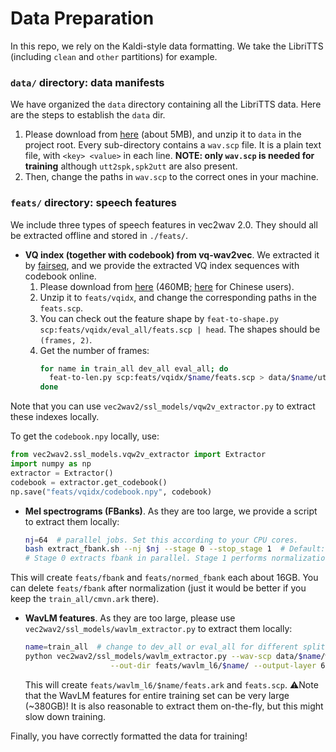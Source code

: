 # Data Preparation
In this repo, we rely on the Kaldi-style data formatting. 
We take the LibriTTS (including `clean` and `other` partitions) for example.

### `data/` directory: data manifests
We have organized the `data` directory containing all the LibriTTS data. Here are the steps to establish the `data` dir.
1. Please download from [here](https://huggingface.co/datasets/cantabile-kwok/libritts-all-kaldi-data/resolve/main/data_24k.zip?download=true) (about 5MB), and unzip it to `data` in the project root. Every sub-directory contains a `wav.scp` file. It is a plain text file, with `<key> <value>` in each line. **NOTE: only `wav.scp` is needed for training** although `utt2spk,spk2utt` are also present.
2. Then, change the paths in `wav.scp` to the correct ones in your machine.

### `feats/` directory: speech features
We include three types of speech features in vec2wav 2.0. They should all be extracted offline and stored in `./feats/`.
* **VQ index (together with codebook) from vq-wav2vec**. We extracted it by [fairseq](https://github.com/facebookresearch/fairseq/tree/main/examples/wav2vec#vq-wav2vec), 
and we provide the extracted VQ index sequences with codebook online.
  1. Please download from [here](https://huggingface.co/datasets/cantabile-kwok/libritts-all-kaldi-data/resolve/main/vqidx.zip) (460MB; [here](https://www.modelscope.cn/api/v1/datasets/CantabileKwok/libritts-all-kaldi-data/repo?Revision=master&FilePath=vqidx.zip) for Chinese users).
  2. Unzip it to `feats/vqidx`, and change the corresponding paths in the `feats.scp`. 
  3. You can check out the feature shape by `feat-to-shape.py scp:feats/vqidx/eval_all/feats.scp | head`. The shapes should be `(frames, 2)`.
  4. Get the number of frames: 
        ```bash
        for name in train_all dev_all eval_all; do
          feat-to-len.py scp:feats/vqidx/$name/feats.scp > data/$name/utt2num_frames
        done
        ```
   
Note that you can use `vec2wav2/ssl_models/vqw2v_extractor.py` to extract these indexes locally.

To get the `codebook.npy` locally, use:
```python
from vec2wav2.ssl_models.vqw2v_extractor import Extractor
import numpy as np
extractor = Extractor()
codebook = extractor.get_codebook()
np.save("feats/vqidx/codebook.npy", codebook)
```


* **Mel spectrograms (FBanks)**. As they are too large, we provide a script to extract them locally:
  ```bash
  nj=64  # parallel jobs. Set this according to your CPU cores.
  bash extract_fbank.sh --nj $nj --stage 0 --stop_stage 1  # Default: 80-dim with 10ms frame shift
  # Stage 0 extracts fbank in parallel. Stage 1 performs normalization.
  ```
This will create `feats/fbank` and `feats/normed_fbank` each about 16GB. You can delete `feats/fbank` after normalization (just it would be better if you keep the `train_all/cmvn.ark` there).

* **WavLM features**. As they are too large, please use `vec2wav2/ssl_models/wavlm_extractor.py` to extract them locally:
  ```bash
  name=train_all  # change to dev_all or eval_all for different splits
  python vec2wav2/ssl_models/wavlm_extractor.py --wav-scp data/$name/wav.scp \
                     --out-dir feats/wavlm_l6/$name/ --output-layer 6
  ```
  This will create `feats/wavlm_l6/$name/feats.ark` and `feats.scp`. ⚠️Note that the WavLM features for entire training set can be very large (~380GB)! It is also reasonable to extract them on-the-fly, but this might slow down training.

Finally, you have correctly formatted the data for training!
